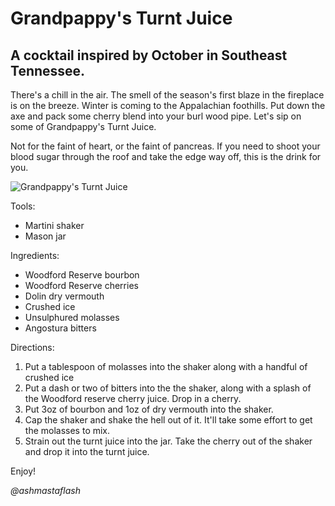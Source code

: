 # Grandpappy's Turnt Juice
## A cocktail inspired by October in Southeast Tennessee.

There's a chill in the air.  The smell of the season's first blaze in the
fireplace is on the breeze.  Winter is coming to the Appalachian foothills.
Put down the axe and pack some cherry blend into your burl wood pipe.  Let's
sip on some of Grandpappy's Turnt Juice.

Not for the faint of heart, or the faint of pancreas.  If you need to shoot
your blood sugar through the roof and take the edge way off, this is the drink
for you.

![Grandpappy's Turnt Juice](ashmastaflash-grandpappys_turnt_juice.jpg)

Tools:
* Martini shaker
* Mason jar

Ingredients:
* Woodford Reserve bourbon
* Woodford Reserve cherries
* Dolin dry vermouth
* Crushed ice
* Unsulphured molasses
* Angostura bitters

Directions:

1. Put a tablespoon of molasses into the shaker along with a handful of crushed
  ice
1. Put a dash or two of bitters into the the shaker, along with a splash of
  the Woodford reserve cherry juice.  Drop in a cherry.
1. Put 3oz of bourbon and 1oz of dry vermouth into the shaker.
1. Cap the shaker and shake the hell out of it.  It'll take some effort to get
  the molasses to mix.
1. Strain out the turnt juice into the jar.  Take the cherry out of the shaker
  and drop it into the turnt juice.

Enjoy!

_@ashmastaflash_
